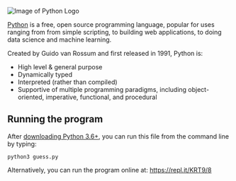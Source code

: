 ![Image of Python Logo](https://www.python.org/static/community_logos/python-logo-master-v3-TM.png)

[Python](https://www.python.org/) is a free, open source programming language, popular for uses ranging from
from simple scripting, to building web applications, to doing data science and machine learning.

Created by Guido van Rossum and first released in 1991, Python is:
- High level & general purpose
- Dynamically typed
- Interpreted (rather than compiled)
- Supportive of multiple programming paradigms, including object-oriented,
imperative, functional, and procedural

## Running the program

After [downloading Python 3.6+](https://www.python.org/downloads/release/python),
you can run this file from the command line by typing:

`python3 guess.py`

Alternatively, you can run the program online at:
https://repl.it/KRT9/8
